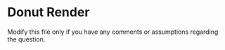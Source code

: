 # Donut Render

Modify this file only if you have any comments or assumptions regarding the question.
